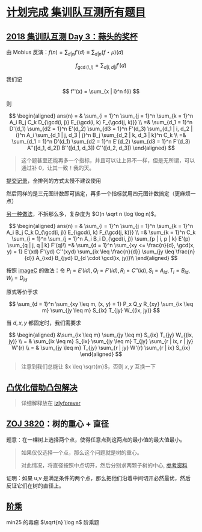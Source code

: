 
# [计划完成 集训队互测所有题目](https://vjudge.net/problem#OJId=LibreOJ&probNum=&title=&source=%E9%9B%86%E8%AE%AD%E9%98%9F%E4%BA%92%E6%B5%8B&category=all)


## [2018 集训队互测 Day 3：蒜头的奖杯](https://vjudge.net/problem/LibreOJ-2476)

由 Mobius 反演：$f(n) = \sum_{d | n} f'(d) \equiv \sum_{d | n} (f \star\mu)(d)$ 

$$
f_{\gcd(i, j)} = \sum_{d | i, d |j} f'(d)
$$

我们记

$$
f''(x) = \sum_{x | i}^n f(i)
$$

则


$$
\begin{aligned}
ans(n) = & \sum_{i = 1}^n \sum_{j = 1}^n \sum_{k = 1}^n A_i B_j C_k D_{\gcd(i, j)} E_{\gcd(i, k) F_{\gcd(j, k)}} \\
=& \sum_{d_1 = 1}^n D'(d_1) \sum_{d2 = 1}^n E'(d_2) \sum_{d3 = 1}^n F'(d_3) \sum_{d_1 | i, d_2 | i}^n A_i \sum_{d_1 | j, d_3 | j}^n B_j \sum_{d_2 | k, d_3 | k}^n C_k \\
=& \sum_{d_1 = 1}^n D'(d_1) \sum_{d2 = 1}^n E'(d_2) \sum_{d3 = 1}^n F'(d_3) A''([d_1, d_2]) B''([d_1, d_3]) C''([d_2, d_3])
\end{aligned}
$$

> 这个题甚至还能再多一个指标，并且可以让上界不一样，但是无所谓，可以通过补 0，让其一致！我的天。

[提交记录](https://vjudge.net/solution/31451017)，全排列的方式太慢不建议使用

然后同样的是三元图计数即可搞定，再多一个指标就用四元图计数搞定（更麻烦一点）


[另一种做法](https://www.cnblogs.com/ImagineC/p/10557379.html)，不拆那么多，复杂度为 $O(n \sqrt n \log \log n)$。


$$
\begin{aligned}
ans(n) = & \sum_{i = 1}^n \sum_{j = 1}^n \sum_{k = 1}^n A_i B_j C_k D_{\gcd(i, j)} E_{\gcd(i, k) F_{\gcd(j, k)}} \\
=& \sum_{k = 1}^n C_k \sum_{i = 1}^n \sum_{j = 1}^n A_i B_i D_{\gcd(i, j)} \sum_{p | i, p | k} E'(p) \sum_{q | j, q | k} F'(q)\\
=& \sum_{d = 1}^n \sum_{xy <= \frac{n}{d}, \gcd(x, y) = 1} E'(xd) F'(yd) C''(xyd) \sum_{ix \leq \frac{n}{d}} \sum_{jy \leq \frac{n}{d}} A_{ixd} B_{jyd} D_{d \cdot \gcd(ix, jy)}\\
\end{aligned}
$$

按照 [imageC](https://www.cnblogs.com/ImagineC) 的做法：令 $P_i = E'(id), Q_i = F'(id), R_i = C''(id), S_i = A_{id}, T_i = B_{id}, W_i = D_{id}$

原式等价于求

$$
\sum_{d = 1}^n \sum_{xy \leq m, (x, y) = 1} P_x Q_y R_{xy} \sum_{ix \leq m} \sum_{jy \leq m} S_{ix} T_{jy} W_{(ix, jy)}
$$

当 $d, x, y$ 都固定时，我们需要求 

$$
\begin{aligned} 
&\sum_{ix \leq m} \sum_{jy \leq m} S_{ix} T_{jy} W_{(ix, jy)} \\ = & \sum_{ix \leq m} S_{ix} \sum_{jy \leq m} T_{jy} \sum_{r | ix, r | jy} W'(r)  \\ = & \sum_{jy \leq m} T_{jy} \sum_{r | jy} W'(r) \sum_{r | ix} S_{ix}
\end{aligned}
$$

> 注意到我们总能让 $x \leq \sqrt{m}$，否则 $x, y$ 互换一下

## [凸优化借助凸包解决](https://vjudge.net/problem/Kattis-mobilization)

> 详细解释放在 [izlyforever](https://izlyforever.com/spookywooky/)

## [ZOJ 3820](https://vjudge.net/problem/ZOJ-3820)：树的重心 + 直径

题意：在一棵树上选择两个点，使得任意点到这两点的最小值的最大值最小。
> 如果仅仅选择一个点，那么这个问题就是树的重心。
> 
> 对此情况，将直径按照中点切开，然后分别求两颗子树的中心, [参考资料](https://blog.csdn.net/ok_again/article/details/40043197)

证明：如果 u,v 是满足条件的两个点，那么把他们沿着中间切开必然最优，然后反证它们在树的直径上。

## [阶乘](https://vjudge.net/problem/SPOJ-FACTMODP)

min25 的毒瘤 $\sqrt{n} \log n$ 阶乘题

